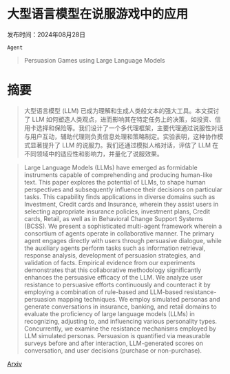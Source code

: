 # 大型语言模型在说服游戏中的应用

发布时间：2024年08月28日

`Agent`

> Persuasion Games using Large Language Models

# 摘要

> 大型语言模型 (LLM) 已成为理解和生成人类般文本的强大工具。本文探讨了 LLM 如何塑造人类观点，进而影响其在特定任务上的决策，如投资、信用卡选择和保险等。我们设计了一个多代理框架，主要代理通过说服性对话与用户互动，辅助代理则负责信息处理和策略制定。实验表明，这种协作模式显著提升了 LLM 的说服力。我们还通过模拟人格对话，评估了 LLM 在不同领域中的适应性和影响力，并量化了说服效果。

> Large Language Models (LLMs) have emerged as formidable instruments capable of comprehending and producing human-like text. This paper explores the potential of LLMs, to shape human perspectives and subsequently influence their decisions on particular tasks. This capability finds applications in diverse domains such as Investment, Credit cards and Insurance, wherein they assist users in selecting appropriate insurance policies, investment plans, Credit cards, Retail, as well as in Behavioral Change Support Systems (BCSS).
  We present a sophisticated multi-agent framework wherein a consortium of agents operate in collaborative manner. The primary agent engages directly with users through persuasive dialogue, while the auxiliary agents perform tasks such as information retrieval, response analysis, development of persuasion strategies, and validation of facts. Empirical evidence from our experiments demonstrates that this collaborative methodology significantly enhances the persuasive efficacy of the LLM. We analyze user resistance to persuasive efforts continuously and counteract it by employing a combination of rule-based and LLM-based resistance-persuasion mapping techniques.
  We employ simulated personas and generate conversations in insurance, banking, and retail domains to evaluate the proficiency of large language models (LLMs) in recognizing, adjusting to, and influencing various personality types. Concurrently, we examine the resistance mechanisms employed by LLM simulated personas. Persuasion is quantified via measurable surveys before and after interaction, LLM-generated scores on conversation, and user decisions (purchase or non-purchase).

[Arxiv](https://arxiv.org/abs/2408.15879)